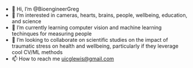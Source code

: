 - 👋 Hi, I’m @BioengineerGreg
- 👀 I’m interested in cameras, hearts, brains, people, wellbeing, education, and science
- 🌱 I’m currently learning computer vision and machine learning techinques for measuring people
- 💞️ I’m looking to collaborate on scientific studies on the impact of traumatic stress on health and wellbeing, particularly if they leverage cool CV/ML methods
- 📫 How to reach me uicglewis@gmail.com

<!---
BioengineerGreg/BioengineerGreg is a ✨ special ✨ repository because its `README.md` (this file) appears on your GitHub profile.
You can click the Preview link to take a look at your changes.
--->
